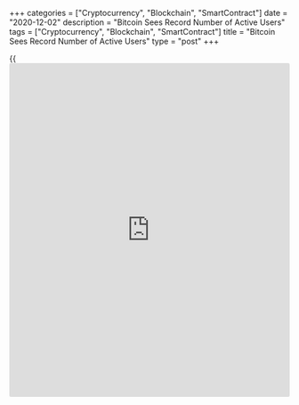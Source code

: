 +++
categories = ["Cryptocurrency", "Blockchain", "SmartContract"]
date = "2020-12-02"
description = "Bitcoin Sees Record Number of Active Users"
tags = ["Cryptocurrency", "Blockchain", "SmartContract"]
title = "Bitcoin Sees Record Number of Active Users"
type = "post"
+++

{{<iframe id="large-banner" src="https://www.bounty.group/#slide=1.0" width="100%" height="600" scrolling="no" style="border: 0px solid rgb(216, 221, 230); border-radius: 3px;">}}

As [bitcoin](https://www.letsplayfx.com/blog/forex-for-bitcoin/) continues to set new price highs, its network is also seeing
record-breaking user activity. As of Tuesday, there were 432,451 “active
entities” – wallet clusters controlled by a single participant that sent
or received funds in a 24-hour period. That’s an all-time high,
according to data provided by [blockchain](https://www.letsplayfx.com/blog/trade-forex-with-bitcoin/) analytics firm Glassnode. The
previous peak of 410,972 was registered on Dec. 9, 2017.

![Bitcoin Sees Record Number of Active Users][1]

> “The number of active entities has been increasing steadily since the
halving and signifies a large increase in network adoption by
participants,” said Matthew Dibb, co-founder of Stack, a provider of
cryptocurrency trackers and index funds.

Bitcoin underwent its third mining reward halving on May 11 of this
year. Since then, the number of active entities has increased by 70% and
[bitcoin](https://www.letsplayfx.com/blog/forex-for-bitcoin/)’s price has more than doubled to nearly $20,000.

The cryptocurrency printed a record high of $19,920,53 on Tuesday before
falling back. Bitcoin was trading around $19,130 at time of writing,
representing a 1.7% gain on the day.

While [bitcoin](https://www.letsplayfx.com/blog/forex-for-bitcoin/)’s price gains have been relatively sharp over the past
eight weeks, the number of active entities has charted relatively steady
growth. “While the metric has breached highs not seen since 2017, it has
done so gradually without ‘bubble-like’ growth,” Dibb told CoinDesk. “We
take comfort in this when correlating address clusters with forward-
looking price action.”

Analysts consider increased activity as a bullish sign. “When there’s
greater usage, there’s more demand for the cryptocurrency, and that
drives the price up,” Philip Gradwell, chief economist at [blockchain](https://www.letsplayfx.com/blog/trade-forex-with-bitcoin/)
intelligence firm Chainalysis, previously told CoinDesk.

_Source:[FXPro][2]_

   1. /files/downloads/f/4/e/f4e6ab699280bccf5c9ed5304495e637_e66b7da927f813e707784742deb97f1f.png
   2. /geturl/index/eba1a3b188806b8d2de9a887dd11465b6ed060d6/
